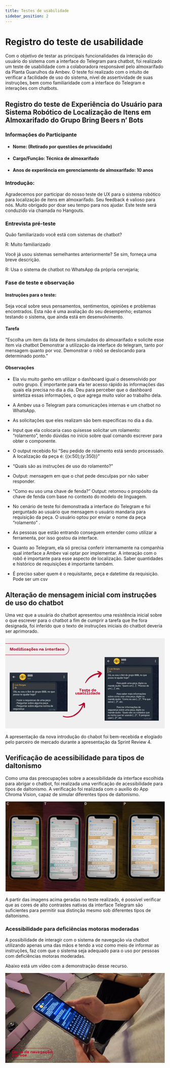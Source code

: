 ```yaml
---
title: Testes de usabilidade
sidebar_position: 2
---
```


# Registro do teste de usabilidade

Com o objetivo de testar as principais funcionalidades da interação do usuário do sistema com a interface do Telegram para chatbot, foi realizado um teste de usabilidade com a colaboradora responsável pelo almoxarifado da Planta Guarulhos da Ambev. O teste foi realizado com o intuito de verificar a facilidade de uso do sistema, nível de assertividade de suas instruções, bem como familiaridade com a interface do Telegram e interações com chatbots.

## Registro do teste de Experiência do Usuário para Sistema Robótico de Localização de Itens em Almoxarifado do Grupo Bring Beers n’ Bots

### Informações do Participante
- #### Nome: (Retirado por questões de privacidade)
- #### Cargo/Função: Técnica de almoxarifado
- #### Anos de experiência em gerenciamento de almoxarifado: 10 anos

### Introdução:
Agradecemos por participar do nosso teste de UX para o sistema robótico para localização de itens em almoxarifado. Seu feedback é valioso para nós. Muito obrigado por doar seu tempo para nos ajudar. Este teste será conduzido via chamada no Hangouts.

### Entrevista pré-teste

Quão familiarizado você está com sistemas de chatbot?

R: Muito familiarizado 

Você já usou sistemas semelhantes anteriormente? Se sim, forneça uma breve descrição.

R: Usa o sistema de chatbot no WhatsApp da própria cervejaria;

### Fase de teste e observação

#### Instruções para o teste:
Seja vocal sobre seus pensamentos, sentimentos, opiniões e problemas encontrados. Esta não é uma avaliação do seu desempenho; estamos testando o sistema, que ainda está em desenvolvimento.

#### Tarefa
"Escolha um item da lista de itens simulados do almoxarifado e solicite esse item via chatbot
Demonstrar a utilização da interface do telegram, tanto por mensagem quanto por voz.
Demonstrar o robô se deslocando para determinado ponto."

#### Observações

- Ela viu muito ganho em utilizar o dashboard igual o desenvolvido por outro grupo. É importante para ela ter acesso rápido às informações das quais ela precisa no dia a dia. Deu para perceber que o dashboard sintetiza essas informações, o que agrega muito valor ao trabalho dela.

- A Ambev usa o Telegram para comunicações internas e um chatbot no WhatsApp.

- As solicitações que eles realizam são bem específicas no dia a dia.

- Input que ela colocaria caso quisesse solicitar um rolamento: “rolamento”, tendo dúvidas no início sobre qual comando escrever para obter o componente.

- O output recebido foi “Seu pedido de rolamento está sendo processado. A localização da peça é: {(x:50);(y:350)}”

- “Quais são as instruções de uso do rolamento?”

- Output: mensagem em que o chat pede desculpas por não saber responder.

- “Como eu uso uma chave de fenda?”
Output: retornou o propósito da chave de fenda com base no contexto do modelo de linguagem.

- No cenário de teste foi demonstrada a interface do Telegram e foi perguntado ao usuário que mensagem o usuário mandaria para requisição da peça. O usuário optou por enviar o nome da peça “rolamento” . 

- As pessoas que estão entrando conseguem entender como utilizar a ferramenta, por isso gostou da interface. 

- Quanto ao Telegram, ela só precisa conferir internamente na companhia qual interface a Ambev vai optar por implementar. A interação com o robô é importante para esse aspecto de localização. Saber quantidades e histórico de requisições é importante também.

- É preciso saber quem é o requisitante, peça e datetime da requisição. Pode ser um csv

## Alteração de mensagem inicial com instruções de uso do chatbot

Uma vez que a usuária do chatbot apresentou uma resistência inicial sobre o que escrever para o chatbot a fim de cumprir a tarefa que lhe fora designada, foi inferido que o texto de instruções iniciais do chatbot deveria ser aprimorado.

![Contexto](../../assets/ux_chat.png)

A apresentação da nova introdução do chabot foi bem-recebida e elogiado pelo parceiro de mercado durante a apresentação da Sprint Review 4.

## Verificação de acessibilidade para tipos de daltonismo

Como uma das preocupações sobre a acessibilidade da interface escolhida para abrigar o chatbot, foi realizada uma verificação de acessibilidade para tipos de daltonismo. A verificação foi realizada com o auxílio do App Chroma Vision, capaz de simular diferentes tipos de daltonismo.

![Contexto](../../assets/daltonismo_ux.png)

A partir das imagens acima geradas no teste realizado, é possível verificar que as cores de alto contrastes nativas da interface Telegram são suficientes para permitir sua distinção mesmo sob diferentes tipos de daltonismo.

### Acessibilidade para deficiências motoras moderadas

A possibilidade de interagir com o sistema de navegação via chatbot utilizando apenas uma das mãos e tendo a voz como meio de informar as instruções, faz com que o sistema seja adequado para o uso por pessoas com deficiências motoras moderadas. 

Abaixo está um vídeo com a demonstração desse recurso.

[![Contexto](../../assets/demo_voz.png)](https://drive.google.com/file/d/1XMHjLzwHuuOXixDUvYFcf8zVyPVeu0ah/view?usp=sharing)
